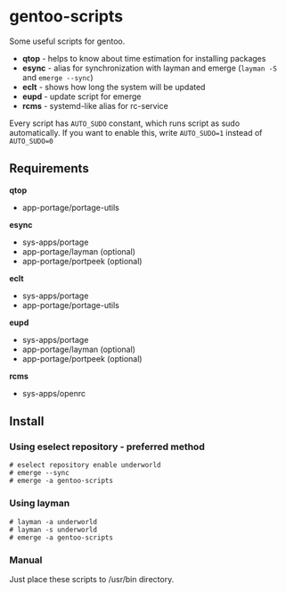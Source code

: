 # gentoo-scripts

Some useful scripts for gentoo.

- **qtop** - helps to know about time estimation for installing packages
- **esync** - alias for synchronization with layman and emerge (`layman -S` and `emerge --sync`)
- **eclt** - shows how long the system will be updated
- **eupd** - update script for emerge
- **rcms** - systemd-like alias for rc-service

Every script has `AUTO_SUDO` constant, which runs script as sudo automatically.
If you want to enable this, write `AUTO_SUDO=1` instead of `AUTO_SUDO=0`

## Requirements

**qtop**

- app-portage/portage-utils

**esync**

- sys-apps/portage
- app-portage/layman (optional)
- app-portage/portpeek (optional)

**eclt**

- sys-apps/portage
- app-portage/portage-utils

**eupd**

- sys-apps/portage
- app-portage/layman (optional)
- app-portage/portpeek (optional)

**rcms**

- sys-apps/openrc

## Install

### Using eselect repository - preferred method

```
# eselect repository enable underworld
# emerge --sync
# emerge -a gentoo-scripts
```

### Using layman

```
# layman -a underworld
# layman -s underworld
# emerge -a gentoo-scripts
```

### Manual

Just place these scripts to /usr/bin directory.

